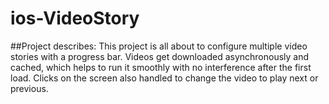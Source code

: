 # ios-VideoStory

##Project describes:
This project is all about to configure multiple video stories with a progress bar. Videos get downloaded asynchronously and cached, which helps to run it smoothly with no interference after the first load.
Clicks on the screen also handled to change the video to play next or previous.
